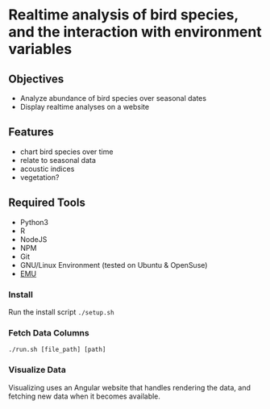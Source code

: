# Realtime analysis of bird species, and the interaction with environment variables

## Objectives

- Analyze abundance of bird species over seasonal dates
- Display realtime analyses on a website

## Features

- chart bird species over time
- relate to seasonal data
- acoustic indices
- vegetation?

## Required Tools

- Python3
- R
- NodeJS
- NPM
- Git
- GNU/Linux Environment (tested on Ubuntu & OpenSuse)
- [EMU](https://github.com/QutEcoacoustics/emu)

### Install

Run the install script `./setup.sh`

### Fetch Data Columns

`./run.sh [file_path] [path]`

### Visualize Data

Visualizing uses an Angular website that handles rendering the data, and fetching new data when it becomes available.

